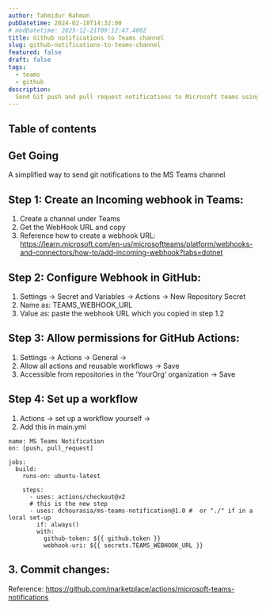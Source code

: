 ```yaml
---
author: Tahmidur Rahman
pubDatetime: 2024-02-18T14:32:00
# modDatetime: 2023-12-21T09:12:47.400Z
title: Github notifications to Teams channel
slug: github-notifications-to-teams-channel
featured: false
draft: false
tags:
  - teams
  - github
description:
  Send Git push and pull request notifications to Microsoft teams using GitHub Actions
---
```


## Table of contents

## Get Going
A simplified way to send git notifications to the MS Teams channel

## Step 1: Create an Incoming webhook in Teams:
1. Create a channel under Teams
2. Get the WebHook URL and copy
3. Reference how to create a webhook URL: https://learn.microsoft.com/en-us/microsoftteams/platform/webhooks-and-connectors/how-to/add-incoming-webhook?tabs=dotnet

## Step 2: Configure Webhook in GitHub:
1. Settings -> Secret and Variables -> Actions -> New Repository Secret
2. Name as: TEAMS_WEBHOOK_URL
3. Value as: paste the webhook URL which you copied in step 1.2

## Step 3: Allow permissions for GitHub Actions:
1. Settings -> Actions -> General ->
2. Allow all actions and reusable workflows -> Save
3. Accessible from repositories in the ‘YourOrg’ organization -> Save

## Step 4: Set up a workflow
1. Actions -> set up a workflow yourself ->
2. Add this in main.yml

```
name: MS Teams Notification
on: [push, pull_request]

jobs:
  build:
    runs-on: ubuntu-latest

    steps:
      - uses: actions/checkout@v2
      # this is the new step
      - uses: dchourasia/ms-teams-notification@1.0 #  or "./" if in a local set-up
        if: always()
        with:
          github-token: ${{ github.token }}
          webhook-uri: ${{ secrets.TEAMS_WEBHOOK_URL }}
```

## 3. Commit changes:
Reference: https://github.com/marketplace/actions/microsoft-teams-notifications
